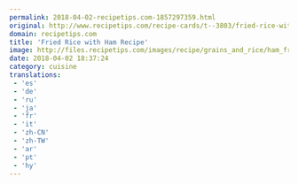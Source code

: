 ```yaml
---
permalink: 2018-04-02-recipetips.com-1857297359.html
original: http://www.recipetips.com/recipe-cards/t--3803/fried-rice-with-ham.asp
domain: recipetips.com
title: 'Fried Rice with Ham Recipe'
image: http://files.recipetips.com/images/recipe/grains_and_rice/ham_fried_rice.jpg
date: 2018-04-02 18:37:24
category: cuisine
translations: 
 - 'es'
 - 'de'
 - 'ru'
 - 'ja'
 - 'fr'
 - 'it'
 - 'zh-CN'
 - 'zh-TW'
 - 'ar'
 - 'pt'
 - 'hy'
---
```


